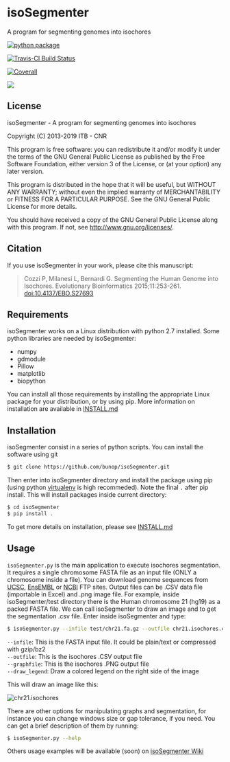 
isoSegmenter
============

A program for segmenting genomes into isochores

[![python package](https://img.shields.io/pypi/v/isoSegmenter.svg)](https://pypi.python.org/pypi/isoSegmenter)

[![Travis-CI Build Status](https://img.shields.io/travis/bunop/isoSegmenter.svg)](https://travis-ci.org/bunop/isoSegmenter)

[![Coverall](https://coveralls.io/repos/github/bunop/isoSegmenter/badge.svg?branch=master)](https://coveralls.io/github/bunop/isoSegmenter?branch=master)

[![](https://images.microbadger.com/badges/version/bunop/isosegmenter.svg)](http://microbadger.com/images/bunop/isosegmenter "Get your own version badge on microbadger.com")

## License

isoSegmenter - A program for segmenting genomes into isochores

Copyright (C) 2013-2019 ITB - CNR

This program is free software: you can redistribute it and/or modify
it under the terms of the GNU General Public License as published by
the Free Software Foundation, either version 3 of the License, or
(at your option) any later version.

This program is distributed in the hope that it will be useful,
but WITHOUT ANY WARRANTY; without even the implied warranty of
MERCHANTABILITY or FITNESS FOR A PARTICULAR PURPOSE.  See the
GNU General Public License for more details.

You should have received a copy of the GNU General Public License
along with this program.  If not, see <http://www.gnu.org/licenses/>.

## Citation

If you use isoSegmenter in your work, please cite this manuscript:

> Cozzi P, Milanesi L, Bernardi G. Segmenting the Human Genome into Isochores. Evolutionary Bioinformatics 2015;11:253-261. [doi:10.4137/EBO.S27693](http://www.la-press.com/segmenting-the-human-genome-into-isochores-article-a5225)

## Requirements

isoSegmenter works on a Linux distribution with python 2.7 installed. Some python
libraries are needed by isoSegmenter:

* numpy
* gdmodule
* Pillow
* matplotlib
* biopython

You can install all those requirements by installing the appropriate Linux package for your distribution, or
by using pip. More information on installation are available in [INSTALL.md](https://github.com/bunop/isoSegmenter/blob/master/INSTALL.md#dependencies)

## Installation

isoSegmenter consist in a series of python scripts. You can install the software using git

```bash
$ git clone https://github.com/bunop/isoSegmenter.git
```

Then enter into isoSegmenter directory and install the package using pip (using python [virtualenv](http://docs.python-guide.org/en/latest/dev/virtualenvs/) is high recommeded). Note the final `.` after pip install. This will install packages inside current directory:

```bash
$ cd isoSegmenter
$ pip install .
```

To get more details on installation, please see [INSTALL.md](https://github.com/bunop/isoSegmenter/blob/master/INSTALL.md#installing-isosegmenter-using-git)

## Usage

`isoSegmenter.py` is the main application to execute isochores segmentation. It requires a single chromosome FASTA file as an input file (ONLY a chromosome inside a file). You can download genome sequences from [UCSC](http://hgdownload.soe.ucsc.edu/downloads.html), [EnsEMBL](http://www.ensembl.org/info/data/ftp/index.html) or [NCBI](ftp://ftp.ncbi.nlm.nih.gov/genomes/) FTP sites. Output files can be .CSV data file (importable in Excel) and .png image file. For example, inside isoSegmenter/test directory there is the Human chromosome 21 (hg19) as a packed FASTA file. We can call isoSegmenter to draw an image and to get the segmentation .csv file. Enter inside isoSegmenter and type:

```bash
$ isoSegmenter.py --infile test/chr21.fa.gz --outfile chr21.isochores.csv --graphfile chr21.isochores.png --draw_legend
```

`--infile`: This is the FASTA input file. It could be plain/text or compressed with gzip/bz2   
`--outfile`: This is the isochores .CSV output file   
`--graphfile`: This is the isochores .PNG output file   
`--draw_legend`: Draw a colored legend on the right side of the image

This will draw an image like this:

![chr21.isochores](images/chr21.isochores.png)

There are other options for manipulating graphs and segmentation, for instance you can change windows size or gap tolerance, if you need. You can get a brief description of them by running:

```bash
$ isoSegmenter.py --help
```
Others usage examples will be available (soon) on [isoSegmenter Wiki](https://github.com/bunop/isoSegmenter/wiki#isosegmenter-wiki)

